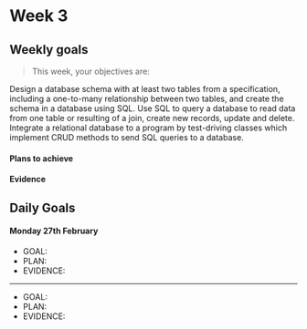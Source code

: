 # Week 3

## Weekly goals

> This week, your objectives are:

Design a database schema with at least two tables from a specification, including a one-to-many relationship between two tables, and create the schema in a database using SQL.
Use SQL to query a database to read data from one table or resulting of a join, create new records, update and delete.
Integrate a relational database to a program by test-driving classes which implement CRUD methods to send SQL queries to a database.

#### Plans to achieve


#### Evidence

## Daily Goals

#### Monday 27th February
- GOAL: 
- PLAN: 
- EVIDENCE: 

-----
- GOAL: 
- PLAN: 
- EVIDENCE: 
